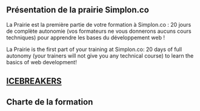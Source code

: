 ## Présentation de la prairie Simplon.co

La Prairie est la première partie de votre formation à Simplon.co :
20 jours de complète autonomie (vos formateurs ne vous donnerons aucuns cours techniques) pour apprendre les bases du développement web !

La Prairie is the first part of your training at Simplon.co:
20 days of full autonomy (your trainers will not give you any technical course) to learn the basics of web development!

## [ICEBREAKERS](ICEBREAKERS.md)

## Charte de la formation
